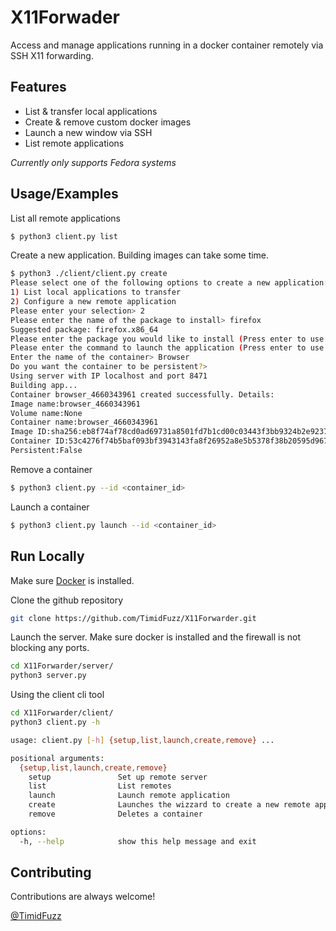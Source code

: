 
# X11Forwader

Access and manage applications running in a docker container remotely via SSH X11 forwarding. 


## Features

- List & transfer local applications 
- Create & remove custom docker images
- Launch a new window via SSH
- List remote applications

*Currently only supports Fedora systems*



## Usage/Examples

List all remote applications
```bash
$ python3 client.py list
```

Create a new application. Building images can take some time.
```bash
$ python3 ./client/client.py create
Please select one of the following options to create a new application: 
1) List local applications to transfer
2) Configure a new remote application
Please enter your selection> 2
Please enter the name of the package to install> firefox
Suggested package: firefox.x86_64
Please enter the package you would like to install (Press enter to use suggested)> 
Please enter the command to launch the application (Press enter to use package name)> 
Enter the name of the container> Browser            
Do you want the container to be persistent?> 
Using server with IP localhost and port 8471
Building app...
Container browser_4660343961 created successfully. Details:
Image name:browser_4660343961
Volume name:None
Container name:browser_4660343961
Image ID:sha256:eb8f74af78cd0ad69731a8501fd7b1cd00c03443f3bb9324b2e9237af7ebe7b3
Container ID:53c4276f74b5baf093bf3943143fa8f26952a8e5b5378f38b20595d967665255
Persistent:False
```

Remove a container
```bash
$ python3 client.py --id <container_id>
```
Launch a container
```bash
$ python3 client.py launch --id <container_id>
```


## Run Locally

Make sure [Docker](https://docs.docker.com/engine/install/) is installed. 

Clone the github repository 
```bash
git clone https://github.com/TimidFuzz/X11Forwarder.git
```

Launch the server. Make sure docker is installed and the firewall is not blocking any ports.
```bash
cd X11Forwarder/server/
python3 server.py
```

Using the client cli tool
```bash
cd X11Forwarder/client/
python3 client.py -h

usage: client.py [-h] {setup,list,launch,create,remove} ...

positional arguments:
  {setup,list,launch,create,remove}
    setup               Set up remote server
    list                List remotes
    launch              Launch remote application
    create              Launches the wizzard to create a new remote application
    remove              Deletes a container

options:
  -h, --help            show this help message and exit
```


## Contributing

Contributions are always welcome!

[@TimidFuzz](https://github.com/TimidFuzz/)